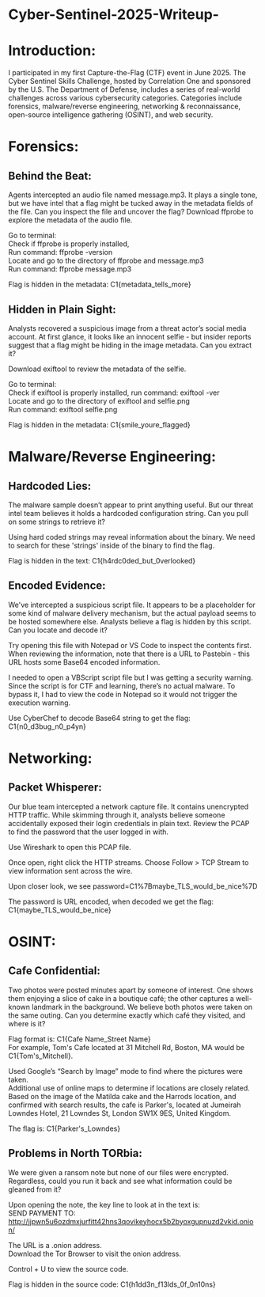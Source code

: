 # Cyber-Sentinel-2025-Writeup-

# Introduction:
I participated in my first Capture-the-Flag (CTF) event in June 2025. The Cyber Sentinel Skills Challenge, hosted by Correlation One and sponsored by the U.S. The Department of Defense, includes a series of real-world challenges across various cybersecurity categories. Categories include forensics, malware/reverse engineering, networking & reconnaissance, open-source intelligence gathering (OSINT), and web security.

# Forensics:

## Behind the Beat:
Agents intercepted an audio file named message.mp3. It plays a single tone, but we have intel that a flag might be tucked away in the metadata fields of the file. Can you inspect the file and uncover the flag?
Download ffprobe to explore the metadata of the audio file. 

Go to terminal:  
Check if ffprobe is properly installed,   
Run command: ffprobe -version  
Locate and go to the directory of ffprobe and message.mp3  
Run command: ffprobe message.mp3  

Flag is hidden in the metadata: C1{metadata_tells_more}

## Hidden in Plain Sight:
Analysts recovered a suspicious image from a threat actor’s social media account. At first glance, it looks like an innocent selfie - but insider reports suggest that a flag might be hiding in the image metadata. Can you extract it?

Download exiftool to review the metadata of the selfie.

Go to terminal:  
Check if exiftool is properly installed, run command: exiftool -ver  
Locate and go to the directory of exiftool and selfie.png  
Run command: exiftool selfie.png  

Flag is hidden in the metadata: C1{smile_youre_flagged}

# Malware/Reverse Engineering:

## Hardcoded Lies:
The malware sample doesn’t appear to print anything useful. But our threat intel team believes it holds a hardcoded configuration string. Can you pull on some strings to retrieve it?

Using hard coded strings may reveal information about the binary. We need to search for these 'strings' inside of the binary to find the flag.

Flag is hidden in the text: C1{h4rdc0ded_but_0verlooked}

## Encoded Evidence:
We've intercepted a suspicious script file. It appears to be a placeholder for some kind of malware delivery mechanism, but the actual payload seems to be hosted somewhere else. Analysts believe a flag is hidden by this script. Can you locate and decode it?

Try opening this file with Notepad or VS Code to inspect the contents first. When reviewing the information, note that there is a URL to Pastebin - this URL hosts some Base64 encoded information.

I needed to open a VBScript script file but I was getting a security warning. 
Since the script is for CTF and learning, there’s no actual malware. 
To bypass it, I had to view the code in Notepad so it would not trigger the execution warning.

Use CyberChef to decode Base64 string to get the flag: C1{n0_d3bug_n0_p4yn}

# Networking:

## Packet Whisperer:
Our blue team intercepted a network capture file. It contains unencrypted HTTP traffic. While skimming through it, analysts believe someone accidentally exposed their login credentials in plain text. Review the PCAP to find the password that the user logged in with.

Use Wireshark to open this PCAP file. 

Once open, right click the HTTP streams. Choose Follow > TCP Stream to view information sent across the wire.

Upon closer look, we see password=C1%7Bmaybe_TLS_would_be_nice%7D

The password is URL encoded, when decoded we get the flag: C1{maybe_TLS_would_be_nice}

# OSINT:

## Cafe Confidential:
Two photos were posted minutes apart by someone of interest. One shows them enjoying a slice of cake in a boutique café; the other captures a well-known landmark in the background. We believe both photos were taken on the same outing. Can you determine exactly which café they visited, and where is it?

Flag format is: C1{Cafe Name_Street Name}  
For example, Tom's Cafe located at 31 Mitchell Rd, Boston, MA would be C1{Tom's_Mitchell}.

Used Google’s “Search by Image” mode to find where the pictures were taken.  
Additional use of online maps to determine if locations are closely related.   
Based on the image of the Matilda cake and the Harrods location, and confirmed with search results, the cafe is Parker's, located at Jumeirah Lowndes Hotel, 21 Lowndes St, London SW1X 9ES, United Kingdom.

The flag is: C1{Parker's_Lowndes}

## Problems in North TORbia:
We were given a ransom note but none of our files were encrypted. Regardless, could you run it back and see what information could be gleaned from it?

Upon opening the note, the key line to look at in the text is:  
SEND PAYMENT TO:  
http://jjpwn5u6ozdmxjurfitt42hns3qovikeyhocx5b2byoxgupnuzd2vkid.onion/

The URL is a .onion address.  
Download the Tor Browser to visit the onion address.

Control + U to view the source code.

Flag is hidden in the source code: C1{h1dd3n_f13lds_0f_0n10ns}


